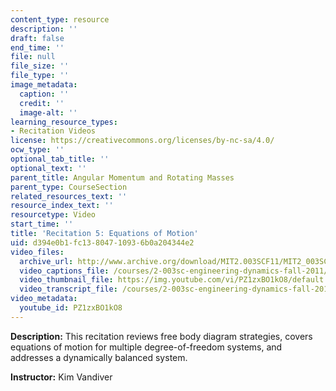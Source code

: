 ```yaml
---
content_type: resource
description: ''
draft: false
end_time: ''
file: null
file_size: ''
file_type: ''
image_metadata:
  caption: ''
  credit: ''
  image-alt: ''
learning_resource_types:
- Recitation Videos
license: https://creativecommons.org/licenses/by-nc-sa/4.0/
ocw_type: ''
optional_tab_title: ''
optional_text: ''
parent_title: Angular Momentum and Rotating Masses
parent_type: CourseSection
related_resources_text: ''
resource_index_text: ''
resourcetype: Video
start_time: ''
title: 'Recitation 5: Equations of Motion'
uid: d394e0b1-fc13-8047-1093-6b0a204344e2
video_files:
  archive_url: http://www.archive.org/download/MIT2.003SCF11/MIT2_003SCF11_rec05_300k.mp4
  video_captions_file: /courses/2-003sc-engineering-dynamics-fall-2011/a077e65589d75d0f8f73410ec263eb56_PZ1zxBO1kO8.vtt
  video_thumbnail_file: https://img.youtube.com/vi/PZ1zxBO1kO8/default.jpg
  video_transcript_file: /courses/2-003sc-engineering-dynamics-fall-2011/bfb95750fbc8c3b03c027d027ca7eef8_PZ1zxBO1kO8.pdf
video_metadata:
  youtube_id: PZ1zxBO1kO8
---
```

**Description:** This recitation reviews free body diagram strategies, covers equations of motion for multiple degree-of-freedom systems, and addresses a dynamically balanced system.

**Instructor:** Kim Vandiver